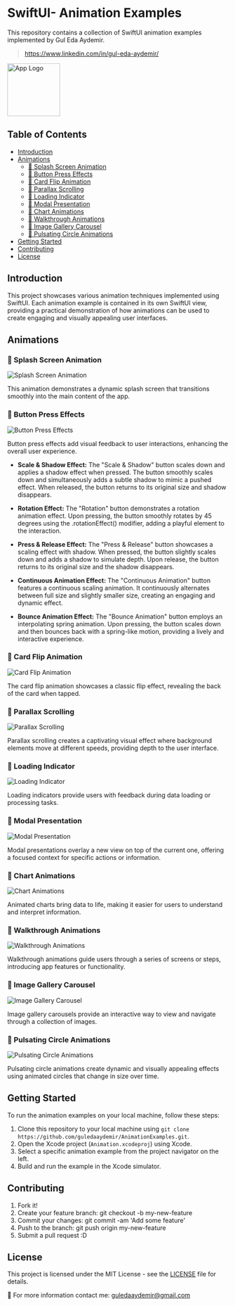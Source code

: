 # SwiftUI- Animation Examples

This repository contains a collection of SwiftUI animation examples implemented by Gul Eda Aydemir.
> https://www.linkedin.com/in/gul-eda-aydemir/

<p align="left">
  <img src="https://github.com/guledaaydemir/SwiftUI-Animations/blob/main/Animations/Assets.xcassets/logo_app.imageset/logo_app%20(1).png" alt="App Logo" width="120" height="120">
</p>

## Table of Contents

- [Introduction](#introduction)
- [Animations](#animations)
  - [🔺 Splash Screen Animation](#-splash-screen-animation)
  - [🔺 Button Press Effects](#-button-press-effects)
  - [🔺 Card Flip Animation](#-card-flip-animation)
  - [🔺 Parallax Scrolling](#-parallax-scrolling)
  - [🔺 Loading Indicator](#-loading-indicator)
  - [🔺 Modal Presentation](#-modal-presentation)
  - [🔺 Chart Animations](#-chart-animations)
  - [🔺 Walkthrough Animations](#-walkthrough-animations)
  - [🔺 Image Gallery Carousel](#-image-gallery-carousel)
  - [🔺 Pulsating Circle Animations](#-pulsating-circle-animations)
- [Getting Started](#getting-started)
- [Contributing](#contributing)
- [License](#license)

## Introduction

This project showcases various animation techniques implemented using SwiftUI. Each animation example is contained in its own SwiftUI view, providing a practical demonstration of how animations can be used to create engaging and visually appealing user interfaces.

## Animations

### 🔺 Splash Screen Animation

<!-- GIF Placeholder -->
![Splash Screen Animation](gifs/SplashScreenAnimation.gif)

This animation demonstrates a dynamic splash screen that transitions smoothly into the main content of the app.

### 🔺 Button Press Effects

<!-- GIF Placeholder -->
![Button Press Effects](gifs/ButtonPressEffects.gif)

Button press effects add visual feedback to user interactions, enhancing the overall user experience.

* **Scale & Shadow Effect:** The "Scale & Shadow" button scales down and applies a shadow effect when pressed. The button smoothly scales down and simultaneously adds a subtle shadow to mimic a pushed effect. When released, the button returns to its original size and shadow disappears.

* **Rotation Effect:** The "Rotation" button demonstrates a rotation animation effect. Upon pressing, the button smoothly rotates by 45 degrees using the .rotationEffect() modifier, adding a playful element to the interaction.

* **Press & Release Effect:** The "Press & Release" button showcases a scaling effect with shadow. When pressed, the button slightly scales down and adds a shadow to simulate depth. Upon release, the button returns to its original size and the shadow disappears.

* **Continuous Animation Effect:** The "Continuous Animation" button features a continuous scaling animation. It continuously alternates between full size and slightly smaller size, creating an engaging and dynamic effect.

* **Bounce Animation Effect:** The "Bounce Animation" button employs an interpolating spring animation. Upon pressing, the button scales down and then bounces back with a spring-like motion, providing a lively and interactive experience.

### 🔺 Card Flip Animation

<!-- GIF Placeholder -->
![Card Flip Animation](gifs/CardFlipAnimation.gif)

The card flip animation showcases a classic flip effect, revealing the back of the card when tapped.

### 🔺 Parallax Scrolling

<!-- GIF Placeholder -->
![Parallax Scrolling](gifs/ParallaxScrolling.gif)

Parallax scrolling creates a captivating visual effect where background elements move at different speeds, providing depth to the user interface.

### 🔺 Loading Indicator

<!-- GIF Placeholder -->
![Loading Indicator](gifs/LoadingIndicator.gif)

Loading indicators provide users with feedback during data loading or processing tasks.

### 🔺 Modal Presentation

<!-- GIF Placeholder -->
![Modal Presentation](gifs/ModalPresentation.gif)

Modal presentations overlay a new view on top of the current one, offering a focused context for specific actions or information.

### 🔺 Chart Animations

<!-- GIF Placeholder -->
![Chart Animations](gifs/ChartAnimations.gif)

Animated charts bring data to life, making it easier for users to understand and interpret information.

### 🔺 Walkthrough Animations

<!-- GIF Placeholder -->
![Walkthrough Animations](gifs/WalkthroughAnimations.gif)

Walkthrough animations guide users through a series of screens or steps, introducing app features or functionality.

### 🔺 Image Gallery Carousel

<!-- GIF Placeholder -->
![Image Gallery Carousel](gifs/ImageGalleryCarousel.gif)

Image gallery carousels provide an interactive way to view and navigate through a collection of images.

### 🔺 Pulsating Circle Animations

<!-- GIF Placeholder -->
![Pulsating Circle Animations](gifs/PulsatingCircleAnimations.gif)

Pulsating circle animations create dynamic and visually appealing effects using animated circles that change in size over time.

## Getting Started

To run the animation examples on your local machine, follow these steps:

1. Clone this repository to your local machine using `git clone https://github.com/guledaaydemir/AnimationExamples.git`.
2. Open the Xcode project (`Animation.xcodeproj`) using Xcode.
3. Select a specific animation example from the project navigator on the left.
4. Build and run the example in the Xcode simulator.

## Contributing

<ol>
<li>Fork it!</li>
<li>Create your feature branch: git checkout -b my-new-feature</li>
<li>Commit your changes: git commit -am 'Add some feature'</li>
<li>Push to the branch: git push origin my-new-feature</li>
<li>Submit a pull request :D</li>
</ol>

## License

This project is licensed under the MIT License - see the [LICENSE](LICENSE) file for details.

📮 For more information contact me: guledaaydemir@gmail.com

